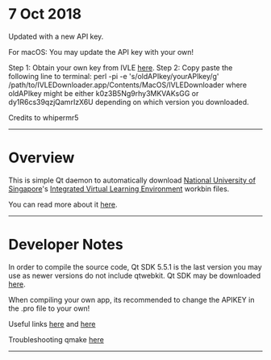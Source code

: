 # 7 Oct 2018

Updated with a new API key.

For macOS: You may update the API key with your own!

Step 1: Obtain your own key from IVLE [here](https://ivle.nus.edu.sg/LAPI/default.aspx).
Step 2: Copy paste the following line to terminal: perl -pi -e 's/oldAPIkey/yourAPIkey/g' /path/to/IVLEDownloader.app/Contents/MacOS/IVLEDownloader
where oldAPIkey might be either k0z3B5Ng9rhy3MKVAKsGG or dy1R6cs39qzjQamrIzX6U depending on which version you downloaded.

Credits to whipermr5

---

# Overview

This is simple Qt daemon to automatically download [National University of Singapore](http://www.nus.edu.sg/)'s
[Integrated Virtual Learning Environment](http://ivle.nus.edu.sg/) workbin files.

You can read more about it [here](http://yjyao.com/2012/08/nus-ivle-downloader.html).

---

# Developer Notes

In order to compile the source code, Qt SDK 5.5.1 is the last version you may use as newer versions do not include qtwebkit. Qt SDK may be downloaded [here](https://www.qt.io).

When compiling your own app, its recommended to change the APIKEY in the .pro file to your own!

Useful links [here](http://doc.qt.io/qt-5/osx-deployment.html) and [here](https://wiki.qt.io/Build_Standalone_Qt_Application_for_Windows)

Troubleshooting qmake [here](https://stackoverflow.com/questions/22116608/cannot-run-qmake-in-mac-terminal)

---
